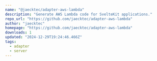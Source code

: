 ```yaml
---
name: "@jaecktec/adapter-aws-lambda"
description: "Generate AWS Lambda code for SvelteKit applications."
repo_url: "https://github.com/jaecktec/adapter-aws-lambda"
author: "jaecktec"
homepage: "https://github.com/jaecktec/adapter-aws-lambda"
downloads: 1
updated: "2024-12-29T19:24:46.466Z"
tags: 
  - adapter
  - server
---
```


